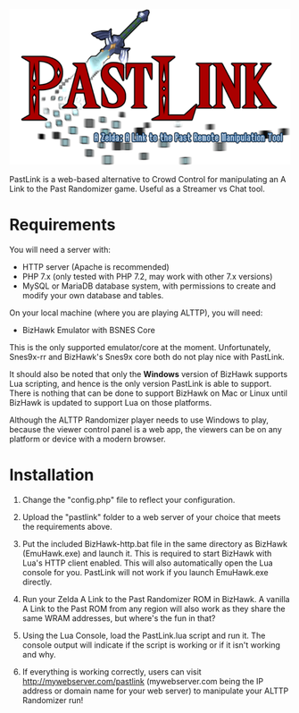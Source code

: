 <img src="https://raw.githubusercontent.com/HatchlingByHeart/PastLink/main/public/images/pl_logo_small.png" alt="PastLink Logo">

PastLink is a web-based alternative to Crowd Control for manipulating an A Link to the Past Randomizer game. Useful as a Streamer vs Chat tool.

# Requirements

You will need a server with:

- HTTP server (Apache is recommended)
- PHP 7.x (only tested with PHP 7.2, may work with other 7.x versions)
- MySQL or MariaDB database system, with permissions to create and modify your own database and tables.

On your local machine (where you are playing ALTTP), you will need:

- BizHawk Emulator with BSNES Core

This is the only supported emulator/core at the moment. Unfortunately, Snes9x-rr and BizHawk's Snes9x core both do not play nice with PastLink.

It should also be noted that only the **Windows** version of BizHawk supports Lua scripting, and hence is the only version PastLink is able to support. There is nothing that can be done to support BizHawk on Mac or Linux until BizHawk is updated to support Lua on those platforms.

Although the ALTTP Randomizer player needs to use Windows to play, because the viewer control panel is a web app, the viewers can be on any platform or device with a modern browser.

# Installation

1. Change the "config.php" file to reflect your configuration.

2. Upload the "pastlink" folder to a web server of your choice that meets the requirements above.

3. Put the included BizHawk-http.bat file in the same directory as BizHawk (EmuHawk.exe) and launch it. This is required to start BizHawk with Lua's HTTP client enabled. This will also automatically open the Lua console for you. PastLink will not work if you launch EmuHawk.exe directly.
 
4. Run your Zelda A Link to the Past Randomizer ROM in BizHawk. A vanilla A Link to the Past ROM from any region will also work as they share the same WRAM addresses, but where's the fun in that?

5. Using the Lua Console, load the PastLink.lua script and run it. The console output will indicate if the script is working or if it isn't working and why.
 
6. If everything is working correctly, users can visit http://mywebserver.com/pastlink (mywebserver.com being the IP address or domain name for your web server) to manipulate your ALTTP Randomizer run!